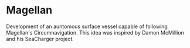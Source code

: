 # Magellan
Development of an auntomous surface vessel capable of following Magellan's Circumnavigation.  This idea was inspired by Damon McMillion and his SeaCharger project.
